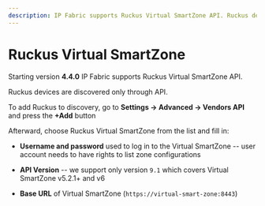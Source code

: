 ```yaml
---
description: IP Fabric supports Ruckus Virtual SmartZone API. Ruckus devices are discovered only through API.
---
```


# Ruckus Virtual SmartZone

Starting version **4.4.0** IP Fabric supports Ruckus Virtual SmartZone API.

Ruckus devices are discovered only through API.

To add Ruckus to discovery, go to **Settings → Advanced → Vendors API** and press the **+Add** button

Afterward, choose Ruckus Virtual SmartZone from the list and fill in:

- **Username and password** used to log in to the Virtual SmartZone -- user account needs to have rights to list zone configurations

- **API Version** -- we support only version `9.1` which covers Virtual SmartZone v5.2.1+ and v6

- **Base URL** of Virtual SmartZone (`https://virtual-smart-zone:8443`)
